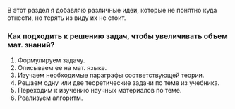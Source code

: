 В этот раздел я добавляю различные идеи, которые не понятно куда отнести, но терять из виду их не стоит.

### Как подходить к решению задач, чтобы увеличивать объем мат. знаний?

1. Формулируем задачу.
2. Описываем ее на мат. языке.
3. Изучаем необходимые параграфы соответствующей теории.
4. Решаем одну или две теоретические задачи по теме из учебника.
5. Переходим к изучению научных материалов по теме.
6. Реализуем алгоритм.